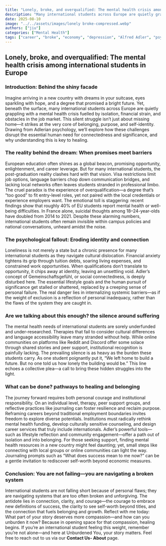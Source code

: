 ```yaml
---
title: "Lonely, broke, and overqualified: The mental health crisis among international students in Europe"
description: "Many international students across Europe are quietly grappling with a mental health crisis fuelled by isolation, financial strain, and obstacles in the job market. This silent struggle isn’t about missing home-"
date: 2025-08-10
image: "../../assets/images/lonely broke-compressed.webp"
authors: ["jiu"]
categories: ["Mental Health"]
tags: ["career", "broke", "economy", "depression", "Alfred Adler", "psychology", "international students"]
---
```


## Lonely, broke, and overqualified: The mental health crisis among international students in Europe


### Introduction: Behind the shiny facade

Imagine arriving in a new country with dreams in your suitcase, eyes sparkling with hope, and a degree that promised a bright future. Yet, beneath the surface, many international students across Europe are quietly grappling with a mental health crisis fuelled by isolation, financial strain, and obstacles in the job market. This silent struggle isn’t just about missing home—it strikes at the very core of belonging, purpose, and self-identity. Drawing from Adlerian psychology, we’ll explore how these challenges disrupt the essential human need for connectedness and significance, and why understanding this is key to healing.


### The reality behind the dream: When promises meet barriers

European education often shines as a global beacon, promising opportunity, enlightenment, and career leverage. But for many international students, the post-graduation reality clashes hard with that vision. Visa restrictions limit job options, language barriers chop down communication bridges, and lacking local networks often leaves students stranded in professional limbo. The cruel paradox is the experience of overqualification—a degree that’s “too good” to fit entry-level roles, yet not paired with the local credentials or experience employers want. The emotional toll is staggering: recent findings show that roughly 40% of EU students report mental health or well-being difficulties. In France alone, suicidal thoughts among 18–24-year-olds have doubled from 2014 to 2021. Despite these alarming numbers, international students often remain invisible within campus policies and national conversations, unheard amidst the noise.


### The psychological fallout: Eroding identity and connection

Loneliness is not merely a state but a chronic presence for many international students as they navigate cultural dislocation. Financial anxiety tightens its grip through tuition debts, soaring living expenses, and constrained work opportunities. When qualifications don’t translate to opportunity, it chips away at identity, leaving an unsettling void. Adler’s concept of Gemeinschaftsgefühl, or social connectedness, is deeply disturbed here. The essential lifestyle goals and the human pursuit of significance get stalled or shattered, replaced by a creeping sense of personal failure. The real danger lies in internalizing systemic barriers—as if the weight of exclusion is a reflection of personal inadequacy, rather than the flaws of the system they are caught in.


### Are we talking about this enough? the silence around suffering

The mental health needs of international students are sorely underfunded and under-researched. Therapies that fail to consider cultural differences and language accessibility leave many stranded without help. While online communities on platforms like Reddit and Discord offer some solace through shared stories and peer support, institutional recognition is painfully lacking. The prevailing silence is as heavy as the burden these students carry. As one student poignantly put it, “We left home to build a future. But no one told us how lonely the building would be.” This line echoes a collective plea—a call to bring these hidden struggles into the light.


### What can be done? pathways to healing and belonging

The journey forward requires both personal courage and institutional responsibility. On an individual level, therapy, peer support groups, and reflective practices like journaling can foster resilience and reclaim purpose. Reframing careers beyond traditional employment boundaries invites freedom to explore diverse potentials. Institutions must radically rethink mental health funding, develop culturally sensitive counseling, and design career services that truly include internationals. Adler’s powerful tools—such as lifestyle reflection and community engagement—offer a path out of isolation and into belonging. For those seeking support, finding mental health resources in a new country might feel daunting; yet, small steps like connecting with local groups or online communities can light the way. Journaling prompts such as “What does success mean to me now?” can be a gentle invitation to rediscover self-worth beyond economic measures.


### Conclusion: You are not failing—you are navigating a broken system

International students are not falling short because of personal flaws; they are navigating systems that are too often broken and unforgiving. The antidote lies in connection, clarity, and courage—the courage to embrace new definitions of success, the clarity to see self-worth beyond titles, and the connection that fuels belonging and growth. Reflect with me today: What part of your story deserves more compassion—and how can you unburden it now? Because in opening space for that compassion, healing begins.
If you’re an international student feeling this weight, remember you’re not alone—and here at Unburdened You, your story matters. Feel free to reach out to us via our **Contact Us- About** page.



